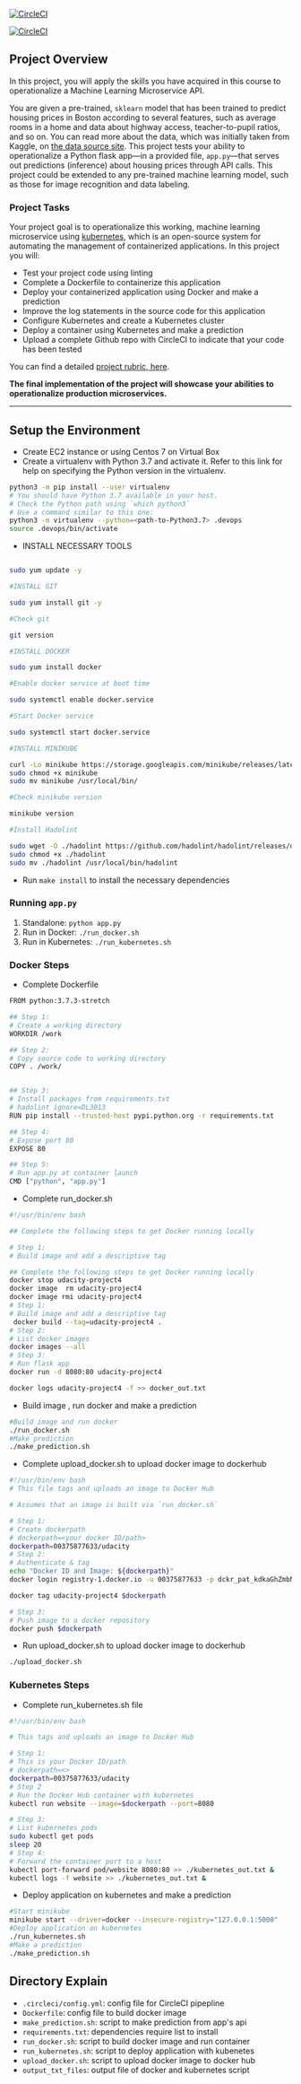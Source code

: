 [![CircleCI](https://dl.circleci.com/status-badge/img/gh/tuanngociuit98/udacity-project4/tree/master.svg?style=svg)](https://dl.circleci.com/status-badge/redirect/gh/tuanngociuit98/udacity-project4/tree/master)

[![CircleCI](https://dl.circleci.com/status-badge/img/gh/BadTrippp/project4_final/tree/main.svg?style=svg)](https://dl.circleci.com/status-badge/redirect/gh/BadTrippp/project4_final/tree/main)

## Project Overview

In this project, you will apply the skills you have acquired in this course to operationalize a Machine Learning Microservice API. 

You are given a pre-trained, `sklearn` model that has been trained to predict housing prices in Boston according to several features, such as average rooms in a home and data about highway access, teacher-to-pupil ratios, and so on. You can read more about the data, which was initially taken from Kaggle, on [the data source site](https://www.kaggle.com/c/boston-housing). This project tests your ability to operationalize a Python flask app—in a provided file, `app.py`—that serves out predictions (inference) about housing prices through API calls. This project could be extended to any pre-trained machine learning model, such as those for image recognition and data labeling.

### Project Tasks

Your project goal is to operationalize this working, machine learning microservice using [kubernetes](https://kubernetes.io/), which is an open-source system for automating the management of containerized applications. In this project you will:
* Test your project code using linting
* Complete a Dockerfile to containerize this application
* Deploy your containerized application using Docker and make a prediction
* Improve the log statements in the source code for this application
* Configure Kubernetes and create a Kubernetes cluster
* Deploy a container using Kubernetes and make a prediction
* Upload a complete Github repo with CircleCI to indicate that your code has been tested

You can find a detailed [project rubric, here](https://review.udacity.com/#!/rubrics/2576/view).

**The final implementation of the project will showcase your abilities to operationalize production microservices.**

---

## Setup the Environment


* Create EC2 instance or using Centos 7 on Virtual Box
* Create a virtualenv with Python 3.7 and activate it. Refer to this link for help on specifying the Python version in the virtualenv. 

```bash
python3 -m pip install --user virtualenv
# You should have Python 3.7 available in your host. 
# Check the Python path using `which python3`
# Use a command similar to this one:
python3 -m virtualenv --python=<path-to-Python3.7> .devops
source .devops/bin/activate
```

* INSTALL NECESSARY TOOLS  
```bash

sudo yum update -y

#INSTALL GIT

sudo yum install git -y

#Check git 

git version

#INSTALL DOCKER

sudo yum install docker

#Enable docker service at boot time

sudo systemctl enable docker.service

#Start Docker service

sudo systemctl start docker.service

#INSTALL MINIKUBE

curl -Lo minikube https://storage.googleapis.com/minikube/releases/latest/minikube-linux-amd64 
sudo chmod +x minikube 
sudo mv minikube /usr/local/bin/

#Check minikube version

minikube version

#Install Hadolint

sudo wget -O ./hadolint https://github.com/hadolint/hadolint/releases/download/v2.10.0/hadolint-Linux-x86_64
sudo chmod +x ./hadolint
sudo mv ./hadolint /usr/local/bin/hadolint
```

* Run `make install` to install the necessary dependencies

### Running `app.py`

1. Standalone:  `python app.py`
2. Run in Docker:  `./run_docker.sh`
3. Run in Kubernetes:  `./run_kubernetes.sh`

### Docker Steps

* Complete Dockerfile

```bash
FROM python:3.7.3-stretch

## Step 1:
# Create a working directory
WORKDIR /work

## Step 2:
# Copy source code to working directory
COPY . /work/


## Step 3:
# Install packages from requirements.txt
# hadolint ignore=DL3013
RUN pip install --trusted-host pypi.python.org -r requirements.txt

## Step 4:
# Expose port 80
EXPOSE 80

## Step 5:
# Run app.py at container launch
CMD ["python", "app.py"]
```

* Complete run_docker.sh
```bash
#!/usr/bin/env bash

## Complete the following steps to get Docker running locally

# Step 1:
# Build image and add a descriptive tag

## Complete the following steps to get Docker running locally
docker stop udacity-project4
docker image  rm udacity-project4
docker image rmi udacity-project4
# Step 1:
# Build image and add a descriptive tag
 docker build --tag=udacity-project4 .
# Step 2: 
# List docker images
docker images --all
# Step 3: 
# Run flask app
docker run -d 8080:80 udacity-project4

docker logs udacity-project4 -f >> docker_out.txt 
```

* Build image , run docker and make a prediction
```bash
#Build image and run docker 
./run_docker.sh
#Make prediction
./make_prediction.sh
```

* Complete upload_docker.sh to upload docker image to dockerhub
```bash
#!/usr/bin/env bash
# This file tags and uploads an image to Docker Hub

# Assumes that an image is built via `run_docker.sh`

# Step 1:
# Create dockerpath
# dockerpath=<your docker ID/path>
dockerpath=00375877633/udacity
# Step 2:  
# Authenticate & tag
echo "Docker ID and Image: ${dockerpath}"
docker login registry-1.docker.io -u 00375877633 -p dckr_pat_kdkaGhZmbNGk2NnoHbf5vqxRDc0

docker tag udacity-project4 $dockerpath

# Step 3:
# Push image to a docker repository
docker push $dockerpath
```
* Run upload_docker.sh to upload docker image to dockerhub
```bash
./upload_docker.sh
```

### Kubernetes Steps
* Complete run_kubernetes.sh file
```bash
#!/usr/bin/env bash

# This tags and uploads an image to Docker Hub

# Step 1:
# This is your Docker ID/path
# dockerpath=<>
dockerpath=00375877633/udacity
# Step 2
# Run the Docker Hub container with kubernetes
kubectl run website --image=$dockerpath --port=8080

# Step 3:
# List kubernetes pods
sudo kubectl get pods 
sleep 20
# Step 4:
# Forward the container port to a host
kubectl port-forward pod/website 8080:80 >> ./kubernetes_out.txt &
kubectl logs -f website >> ./kubernetes_out.txt &
```

* Deploy application on kubernetes and make a prediction
```bash
#Start minikube
minikube start --driver=docker --insecure-registry="127.0.0.1:5000"
#Deploy application on kubernetes
./run_kubernetes.sh
#Make a prediction
./make_prediction.sh
```

## Directory Explain
* `.circleci/config.yml`: config file for CircleCI pipepline
* `Dockerfile`: config file to build docker image
* `make_prediction.sh`: script to make prediction from app's api
* `requirements.txt`:  dependencies require list to install 
* `run_docker.sh`: script to build docker image and run container
* `run_kubernetes.sh`: script to deploy application with kubenetes
* `upload_docker.sh`: script to upload docker image to docker hub
* `output_txt_files`: output file of docker and kubernetes script
